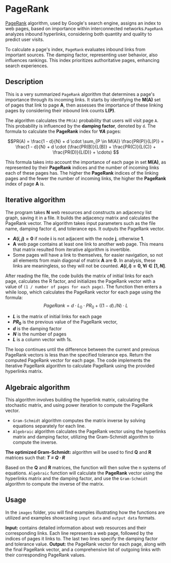# PageRank

[PageRank](./images/Rank.png) algorithm, used by Google's search engine, assigns an index to web pages, based on importance within interconnected networks.`PageRank` analyzes inbound hyperlinks, considering both quantity and quality to predict user visits.

To calculate a page's index, `PageRank` evaluates inbound links from important sources. The damping factor, representing user behavior, also influences rankings. This index prioritizes authoritative pages, enhancing search experiences.

## Description

This is a very summarized `PageRank` algorithm that determines a page's importance through its incoming links. It starts by identifying the **M(A)** set of pages that link to page **A**, then assesses the importance of these linking pages by considering their inbound link counts **L(P)**.

The algorithm calculates the `PR(A)` probability that users will visit page `A`. This probability is influenced by the **damping factor**, denoted by `d`. The formula to calculate the **PageRank** index for **$\forall A$** pages:

$$PR(A) = \frac{1 - d}{N} + d \cdot \sum_{P \in M(A)} \frac{PR(P)}{L(P)} = \frac{1 - d}{N} + d \cdot (\frac{PR(B)}{L(B)} + \frac{PR(C)}{L(C)} + \frac{PR(D)}{L(D)} + \cdots) $$

This formula takes into account the importance of each page in set **M(A)**, as represented by their **PageRank** indices and the number of incoming links each of these pages has. The higher the **PageRank** indices of the linking pages and the fewer the number of incoming links, the higher the **PageRank** index of page **A** is.

## Iterative algorithm

The program takes **N** web resources and constructs an adjacency list graph, saving it in a file. It builds the adjacency matrix and calculates the PageRank vector.
The algorithm takes input parameters such as the file name, damping factor d, and tolerance eps. It outputs the PageRank vector.

- **$A(i,j) = 0$** if node **i** is not adjacent with the node **j**, otherwise **1**.
- **A** web page contains at least one link to another web page. This means that matrix resulted from iterative algorithm is invertible.
- Some pages will have a link to themselves, for easier navigation, so not all elements from main diagonal of matrix **A** are **0**. In analysis, these links are meaningless, so they will not be counted. **$A(i,i) = 0, \forall i \in [1, N]$**.

After reading the file, the code builds the matrix of initial links for each page, calculates the R factor, and initializes the PageRank vector with a value of `(1 / number of pages for each page)`.
The function then enters a while loop, which calculates the PageRank vector for each page using the formula:
$$PageRank = d \cdot L_0 \cdot PR_0 + ((1 - d) ./ N)  \cdot L $$

- **$L$** is the matrix of initial links for each page
- **$PR_0$** is the previous value of the PageRank vector,
- **$d$** is the damping factor
- **$N$** is the number of pages
- **$L$** is a column vector with 1s.

The loop continues until the difference between the current and previous PageRank vectors is less than the specified tolerance eps.
Return the computed PageRank vector for each page. The code implements the Iterative PageRank algorithm to calculate PageRank using the provided hyperlinks matrix.

## Algebraic algorithm

This algorithm involves building the hyperlink matrix, calculating the stochastic matrix, and using power iteration to compute the PageRank vector.

- `Gram-Schmidt` algorithm computes the matrix inverse by solving equations separately for each line.
- `Algebraic` algorithm calculates the PageRank vector using the hyperlinks matrix and damping factor, utilizing the Gram-Schmidt algorithm to compute the inverse.

**The optimized Gram-Schmidt:** algorithm will be used to find **Q** and **R** matrices such that: ***T = Q · R***

Based on the **Q** and **R** matrices, the function will then solve the n systems of equations. `Algebraic` function will calculate the **PageRank** vector using the hyperlinks matrix and the damping factor, and use the `Gram-Schmidt` algorithm to compute the inverse of the matrix.

## Usage

In the `images` folder, you will find examples illustrating how the functions are utilized and examples showcasing `input data` and `output data` formats.

**Input:** contains detailed information about web resources and their corresponding links. Each line represents a web page, followed by the indices of pages it links to. The last two lines specify the damping factor and tolerance value.
**Output:** the PageRank vector for each page, along with the final PageRank vector, and a comprehensive list of outgoing links with their corresponding PageRank values.
